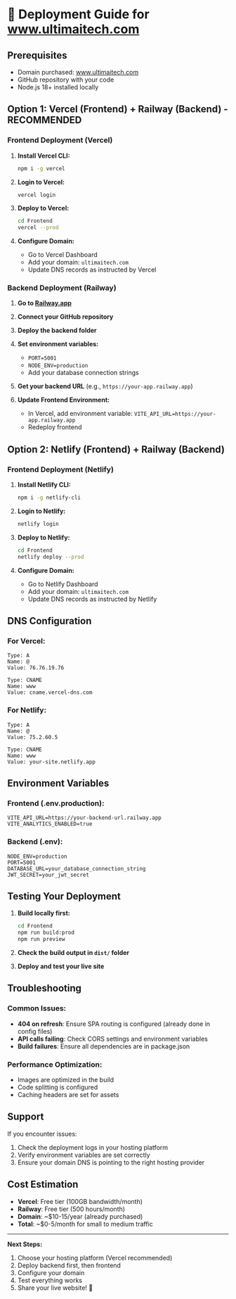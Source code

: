 # 🚀 Deployment Guide for www.ultimaitech.com

## Prerequisites
- Domain purchased: www.ultimaitech.com
- GitHub repository with your code
- Node.js 18+ installed locally

## Option 1: Vercel (Frontend) + Railway (Backend) - RECOMMENDED

### Frontend Deployment (Vercel)

1. **Install Vercel CLI:**
   ```bash
   npm i -g vercel
   ```

2. **Login to Vercel:**
   ```bash
   vercel login
   ```

3. **Deploy to Vercel:**
   ```bash
   cd Frontend
   vercel --prod
   ```

4. **Configure Domain:**
   - Go to Vercel Dashboard
   - Add your domain: `ultimaitech.com`
   - Update DNS records as instructed by Vercel

### Backend Deployment (Railway)

1. **Go to [Railway.app](https://railway.app)**
2. **Connect your GitHub repository**
3. **Deploy the backend folder**
4. **Set environment variables:**
   - `PORT=5001`
   - `NODE_ENV=production`
   - Add your database connection strings

5. **Get your backend URL** (e.g., `https://your-app.railway.app`)

6. **Update Frontend Environment:**
   - In Vercel, add environment variable: `VITE_API_URL=https://your-app.railway.app`
   - Redeploy frontend

## Option 2: Netlify (Frontend) + Railway (Backend)

### Frontend Deployment (Netlify)

1. **Install Netlify CLI:**
   ```bash
   npm i -g netlify-cli
   ```

2. **Login to Netlify:**
   ```bash
   netlify login
   ```

3. **Deploy to Netlify:**
   ```bash
   cd Frontend
   netlify deploy --prod
   ```

4. **Configure Domain:**
   - Go to Netlify Dashboard
   - Add your domain: `ultimaitech.com`
   - Update DNS records as instructed by Netlify

## DNS Configuration

### For Vercel:
```
Type: A
Name: @
Value: 76.76.19.76

Type: CNAME
Name: www
Value: cname.vercel-dns.com
```

### For Netlify:
```
Type: A
Name: @
Value: 75.2.60.5

Type: CNAME
Name: www
Value: your-site.netlify.app
```

## Environment Variables

### Frontend (.env.production):
```env
VITE_API_URL=https://your-backend-url.railway.app
VITE_ANALYTICS_ENABLED=true
```

### Backend (.env):
```env
NODE_ENV=production
PORT=5001
DATABASE_URL=your_database_connection_string
JWT_SECRET=your_jwt_secret
```

## Testing Your Deployment

1. **Build locally first:**
   ```bash
   cd Frontend
   npm run build:prod
   npm run preview
   ```

2. **Check the build output in `dist/` folder**

3. **Deploy and test your live site**

## Troubleshooting

### Common Issues:
- **404 on refresh**: Ensure SPA routing is configured (already done in config files)
- **API calls failing**: Check CORS settings and environment variables
- **Build failures**: Ensure all dependencies are in package.json

### Performance Optimization:
- Images are optimized in the build
- Code splitting is configured
- Caching headers are set for assets

## Support

If you encounter issues:
1. Check the deployment logs in your hosting platform
2. Verify environment variables are set correctly
3. Ensure your domain DNS is pointing to the right hosting provider

## Cost Estimation

- **Vercel**: Free tier (100GB bandwidth/month)
- **Railway**: Free tier (500 hours/month)
- **Domain**: ~$10-15/year (already purchased)
- **Total**: ~$0-5/month for small to medium traffic

---

**Next Steps:**
1. Choose your hosting platform (Vercel recommended)
2. Deploy backend first, then frontend
3. Configure your domain
4. Test everything works
5. Share your live website! 🎉
